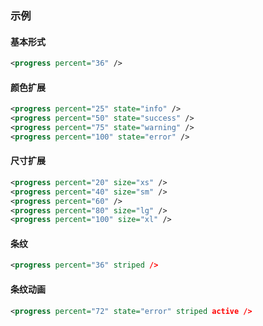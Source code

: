 ### 示例
#### 基本形式

<div class="m-example"></div>

```xml
<progress percent="36" />
```

#### 颜色扩展

<div class="m-example"></div>

```xml
<progress percent="25" state="info" />
<progress percent="50" state="success" />
<progress percent="75" state="warning" />
<progress percent="100" state="error" />
```

#### 尺寸扩展

<div class="m-example"></div>

```xml
<progress percent="20" size="xs" />
<progress percent="40" size="sm" />
<progress percent="60" />
<progress percent="80" size="lg" />
<progress percent="100" size="xl" />
```

#### 条纹

<div class="m-example"></div>

```xml
<progress percent="36" striped />
```

#### 条纹动画

<div class="m-example"></div>

```xml
<progress percent="72" state="error" striped active />
```
